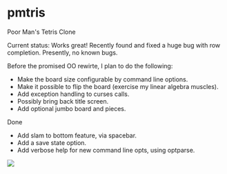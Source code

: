 pmtris
======

Poor Man's Tetris Clone 

Current status: Works great!  Recently found and fixed a huge bug with row completion.  Presently, no known bugs.

Before the promised OO rewirte, I plan to do the following:
* Make the board size configurable by command line options.
* Make it possible to flip the board (exercise my linear algebra muscles).
* Add exception handling to curses calls.
* Possibly bring back title screen.
* Add optional jumbo board and pieces.

Done
* Add slam to bottom feature, via spacebar.
* Add a save state option.
* Add verbose help for new command line opts, using optparse.

![](https://github.com/mhearse/pmtris/blob/master/screenshots/Screencast-2017.08.03-15.32.gif)
